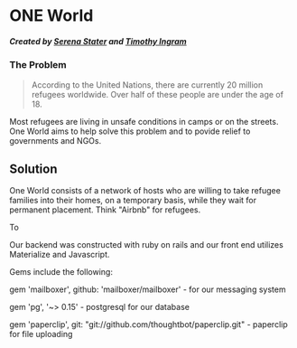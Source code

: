 # ONE World

##### Created by [Serena Stater](https://www.linkedin.com/in/serena-stater-912115111) and [Timothy Ingram](https://www.linkedin.com/in/timothy-ingram-40366852)

### The Problem

> According to the United Nations, there are currently 20 million refugees worldwide. Over half of these people are under the age of 18.

Most refugees are living in unsafe conditions in camps or on the streets. One World aims to help solve this problem and to povide relief to governments and NGOs.

## Solution

One World consists of a network of hosts who are willing to take refugee families into their homes, on a temporary basis, while they wait for permanent placement. Think "Airbnb" for refugees.

To


Our backend was constructed with ruby on rails and our front end utilizes Materialize and Javascript.

Gems include the following:

gem 'mailboxer', github: 'mailboxer/mailboxer' - for our messaging system

gem 'pg', '~> 0.15' - postgresql for our database

gem 'paperclip', git: "git://github.com/thoughtbot/paperclip.git" - paperclip for file uploading

